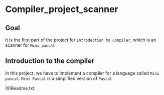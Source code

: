 # Compiler_project_scanner

## Goal
It is the first part of the project for `Introduction to Compiler`, which is an scanner for `Mini pascal`

## Introduction to the compiler
In this project, we have to implement a compiler for a language called `Mini pascal`.
`Mini Pascal` is a simplified version of `Pascal`

00Readme.txt 
